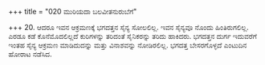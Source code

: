 +++
title = "020 ಮುರಿಯದಾ ಬಲವೀತನುರುಬೆಗೆ"

+++
20. ಆದರೂ ಇವನ ಆಕ್ರಮಣಕ್ಕೆ ಭಗದತ್ತನ ಸೈನ್ಯ ಸೋಲಲಿಲ್ಲ. ಇವನ ಸೈನ್ಯವೂ ನೊಂದು ಹಿಂತಿರುಗಲಿಲ್ಲ. ಎರಡೂ ಕಡೆ ಕೊನೆಮೊದಲಿಲ್ಲದೆ ಕುರಿಗಳನ್ನು ತರಿದಂತೆ ಸೈನಿಕರನ್ನು ತರಿದು ಹಾಕಿದರು. ಭಗದತ್ತನ ದುರ್ಗ ಇದುವರೆಗೆ ಇಂತಹ ಸೈನ್ಯ ಆಕ್ರಮಣ ಮಾಡಿದುದನ್ನು ಮತ್ತು ವಿನಾಶವನ್ನು ನೋಡಿರಲಿಲ್ಲ. ಭಗದತ್ತ ಬೇಸರಗೊಳ್ಳದೆ ಎಂಟುದಿನ ಹೋರಾಟ ನಡೆಸಿದ.